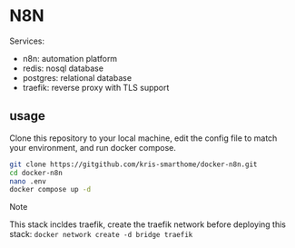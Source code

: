 # N8N
Services:

- n8n: automation platform
- redis: nosql database
- postgres: relational database
- traefik: reverse proxy with TLS support

## usage
Clone this repository to your local machine, edit the config file to match your environment, and run docker compose.

```bash
git clone https://gitgithub.com/kris-smarthome/docker-n8n.git
cd docker-n8n
nano .env
docker compose up -d
```

> [!NOTE]
> This stack incldes traefik, create the traefik network before deploying this stack: `docker network create -d bridge traefik`